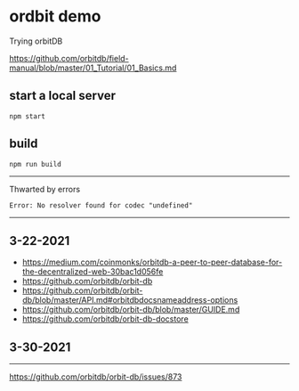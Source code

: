 # ordbit demo

Trying orbitDB

https://github.com/orbitdb/field-manual/blob/master/01_Tutorial/01_Basics.md

## start a local server
```
npm start
```

## build
```
npm run build
```

-------------------------------------

Thwarted by errors
```
Error: No resolver found for codec "undefined"
```

------------------------------------------------------

## 3-22-2021

* https://medium.com/coinmonks/orbitdb-a-peer-to-peer-database-for-the-decentralized-web-30bac1d056fe
* https://github.com/orbitdb/orbit-db
* https://github.com/orbitdb/orbit-db/blob/master/API.md#orbitdbdocsnameaddress-options
* https://github.com/orbitdb/orbit-db/blob/master/GUIDE.md
* https://github.com/orbitdb/orbit-db-docstore


## 3-30-2021
----------------------------------------------------------

https://github.com/orbitdb/orbit-db/issues/873

